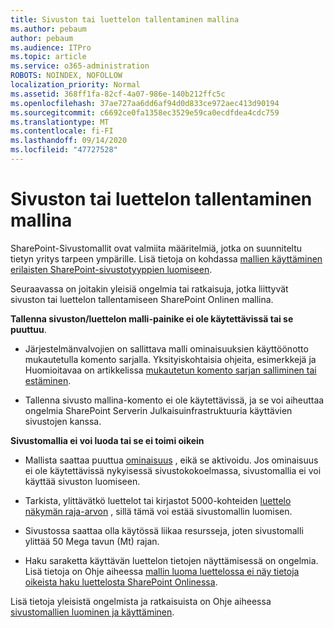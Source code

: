 ```yaml
---
title: Sivuston tai luettelon tallentaminen mallina
ms.author: pebaum
author: pebaum
ms.audience: ITPro
ms.topic: article
ms.service: o365-administration
ROBOTS: NOINDEX, NOFOLLOW
localization_priority: Normal
ms.assetid: 368ff1fa-82cf-4a07-986e-140b212ffc5c
ms.openlocfilehash: 37ae727aa6dd6af94d0d833ce972aec413d90194
ms.sourcegitcommit: c6692ce0fa1358ec3529e59ca0ecdfdea4cdc759
ms.translationtype: MT
ms.contentlocale: fi-FI
ms.lasthandoff: 09/14/2020
ms.locfileid: "47727528"
---
```

# <a name="save-site-or-list-as-a-template"></a>Sivuston tai luettelon tallentaminen mallina

SharePoint-Sivustomallit ovat valmiita määritelmiä, jotka on suunniteltu tietyn yritys tarpeen ympärille. Lisä tietoja on kohdassa [mallien käyttäminen erilaisten SharePoint-sivustotyyppien luomiseen](https://support.office.com/article/using-templates-to-create-different-kinds-of-sharepoint-sites-449eccec-ff99-4cf3-b62e-dcfee37e8da4).

Seuraavassa on joitakin yleisiä ongelmia tai ratkaisuja, jotka liittyvät sivuston tai luettelon tallentamiseen SharePoint Onlinen mallina.

**Tallenna sivuston/luettelon malli-painike ei ole käytettävissä tai se puuttuu**. 

- Järjestelmänvalvojien on sallittava malli ominaisuuksien käyttöönotto mukautetulla komento sarjalla. Yksityiskohtaisia ohjeita, esimerkkejä ja Huomioitavaa on artikkelissa [mukautetun komento sarjan salliminen tai estäminen](https://docs.microsoft.com/sharepoint/allow-or-prevent-custom-script).


- Tallenna sivusto mallina-komento ei ole käytettävissä, ja se voi aiheuttaa ongelmia SharePoint Serverin Julkaisuinfrastruktuuria käyttävien sivustojen kanssa.


**Sivustomallia ei voi luoda tai se ei toimi oikein**

- Mallista saattaa puuttua [ominaisuus](https://social.technet.microsoft.com/wiki/contents/articles/14423.sharepoint-2013-existing-features-guid.aspx) , eikä se aktivoidu. Jos ominaisuus ei ole käytettävissä nykyisessä sivustokokoelmassa, sivustomallia ei voi käyttää sivuston luomiseen.


- Tarkista, ylittävätkö luettelot tai kirjastot 5000-kohteiden [luettelo näkymän raja-arvon](https://support.office.com/article/Manage-large-lists-and-libraries-in-SharePoint-B8588DAE-9387-48C2-9248-C24122F07C59) , sillä tämä voi estää sivustomallin luomisen.


- Sivustossa saattaa olla käytössä liikaa resursseja, joten sivustomalli ylittää 50 Mega tavun (Mt) rajan.


- Haku saraketta käyttävän luettelon tietojen näyttämisessä on ongelmia. Lisä tietoja on Ohje aiheessa [mallin luoma luettelossa ei näy tietoja oikeista haku luettelosta SharePoint Onlinessa](https://docs.microsoft.com/sharepoint/support/lists-and-libraries/template-generated-list-incorrect-data).


Lisä tietoja yleisistä ongelmista ja ratkaisuista on Ohje aiheessa [sivustomallien luominen ja käyttäminen](https://support.office.com/article/Create-and-use-site-templates-60371B0F-00E0-4C49-A844-34759EBDD989).

